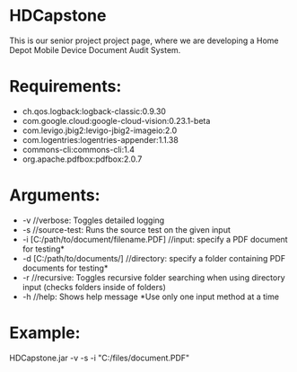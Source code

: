 # HDCapstone
This is our senior project project page, where we are developing a Home Depot Mobile Device Document Audit System.
# Requirements:
* ch.qos.logback:logback-classic:0.9.30
* com.google.cloud:google-cloud-vision:0.23.1-beta
* com.levigo.jbig2:levigo-jbig2-imageio:2.0
* com.logentries:logentries-appender:1.1.38
* commons-cli:commons-cli:1.4
* org.apache.pdfbox:pdfbox:2.0.7
# Arguments:
* -v //verbose: Toggles detailed logging
* -s //source-test: Runs the source test on the given input
* -i [C:/path/to/document/filename.PDF] //input: specify a PDF document for testing*
* -d [C:/path/to/documents/] //directory: specify a folder containing PDF documents for testing*
* -r //recursive: Toggles recursive folder searching when using directory input (checks folders inside of folders)
* -h //help: Shows help message
*Use only one input method at a time
# Example:
HDCapstone.jar -v -s -i "C:/files/document.PDF"
